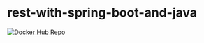 # rest-with-spring-boot-and-java

[![Docker Hub Repo](https://img.shields.io/docker/pulls/focosolution/rest-with-spring-boot.svg)](https://hub.docker.com/repository/docker/focosolution/rest-with-spring-boot)
